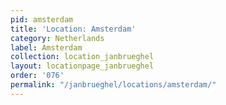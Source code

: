```yaml
---
pid: amsterdam
title: 'Location: Amsterdam'
category: Netherlands
label: Amsterdam
collection: location_janbrueghel
layout: locationpage_janbrueghel
order: '076'
permalink: "/janbrueghel/locations/amsterdam/"
---
```

